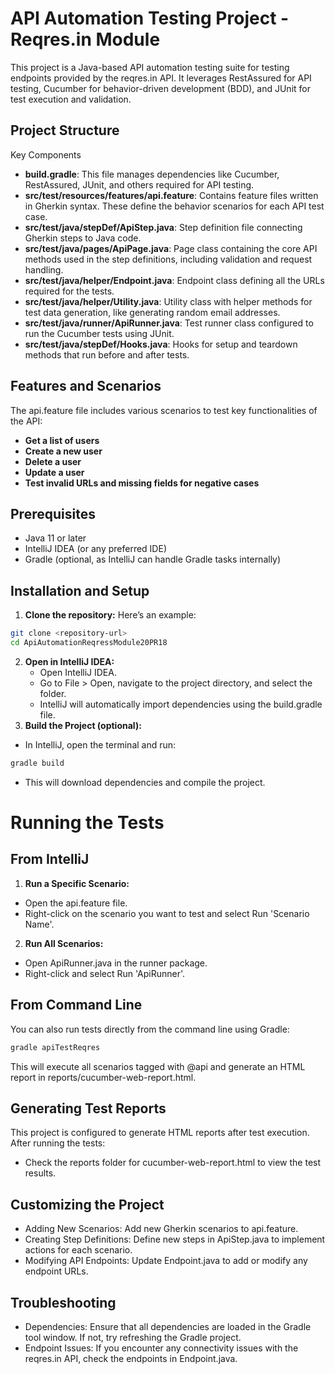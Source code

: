 # API Automation Testing Project - Reqres.in Module


This project is a Java-based API automation testing suite for testing endpoints provided by the reqres.in API. It leverages RestAssured for API testing, Cucumber for behavior-driven development (BDD), and JUnit for test execution and validation.


## Project Structure
Key Components

- **build.gradle**:
    This file manages dependencies like Cucumber, RestAssured, JUnit, and others required for API testing.
- **src/test/resources/features/api.feature**:
    Contains feature files written in Gherkin syntax. These define the behavior scenarios for each API test case.
- **src/test/java/stepDef/ApiStep.java**:
Step definition file connecting Gherkin steps to Java code.
- **src/test/java/pages/ApiPage.java**:
Page class containing the core API methods used in the step definitions, including validation and request handling.
- **src/test/java/helper/Endpoint.java**:
Endpoint class defining all the URLs required for the tests.
- **src/test/java/helper/Utility.java**:
 Utility class with helper methods for test data generation, like generating random email addresses.
- **src/test/java/runner/ApiRunner.java**:
Test runner class configured to run the Cucumber tests using JUnit.
- **src/test/java/stepDef/Hooks.java**:
Hooks for setup and teardown methods that run before and after tests.


## Features and Scenarios
The api.feature file includes various scenarios to test key functionalities of the API:

- **Get a list of users**
- **Create a new user**
- **Delete a user**
- **Update a user**
- **Test invalid URLs and missing fields for negative cases**

## Prerequisites
- Java 11 or later
- IntelliJ IDEA (or any preferred IDE)
- Gradle (optional, as IntelliJ can handle Gradle tasks internally)

## Installation and Setup
1. **Clone the repository:**
   Here’s an example:
```bash
git clone <repository-url>
cd ApiAutomationReqressModule20PR18
```
2. **Open in IntelliJ IDEA:**
   - Open IntelliJ IDEA.
   - Go to File > Open, navigate to the project directory, and select the folder.
   - IntelliJ will automatically import dependencies using the build.gradle file.
3. **Build the Project (optional):**
- In IntelliJ, open the terminal and run:
```bash
gradle build
```
- This will download dependencies and compile the project.



# Running the Tests
## From IntelliJ
1. **Run a Specific Scenario:**
- Open the api.feature file.
- Right-click on the scenario you want to test and select Run 'Scenario Name'.
2. **Run All Scenarios:**
- Open ApiRunner.java in the runner package.
- Right-click and select Run 'ApiRunner'.

## From Command Line
You can also run tests directly from the command line using Gradle:
```bash
gradle apiTestReqres
```
This will execute all scenarios tagged with @api and generate an HTML report in reports/cucumber-web-report.html.

## Generating Test Reports
This project is configured to generate HTML reports after test execution. After running the tests:
- Check the reports folder for cucumber-web-report.html to view the test results.

## Customizing the Project
- Adding New Scenarios: Add new Gherkin scenarios to api.feature.
- Creating Step Definitions: Define new steps in ApiStep.java to implement actions for each scenario.
- Modifying API Endpoints: Update Endpoint.java to add or modify any endpoint URLs.

## Troubleshooting
- Dependencies: Ensure that all dependencies are loaded in the Gradle tool window. If not, try refreshing the Gradle project.
- Endpoint Issues: If you encounter any connectivity issues with the reqres.in API, check the endpoints in Endpoint.java.
